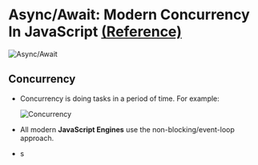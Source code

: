 # Async/Await: Modern Concurrency In JavaScript [(Reference)](https://www.youtube.com/watch?v=NsQ2QIrQShU)

![Async/Await](https://i.ytimg.com/vi/NsQ2QIrQShU/maxresdefault.jpg)

## Concurrency

- Concurrency is doing tasks in a period of time. For example:

    ![Concurrency](https://i.ibb.co/Cw0PYb9/Screenshot-from-2020-07-28-05-26-30.png)
- All modern **JavaScript Engines** use the non-blocking/event-loop approach.
- s
